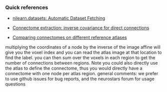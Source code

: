 ### Quick references

- [nilearn.datasets: Automatic Dataset Fetching](https://nilearn.github.io/modules/reference.html#module-nilearn.datasets)

- [Connectome extraction: inverse covariance for direct connections](https://nilearn.github.io/connectivity/connectome_extraction.html)

- [Comparing connectomes on different reference atlases](https://nilearn.github.io/auto_examples/03_connectivity/plot_atlas_comparison.html#sphx-glr-auto-examples-03-connectivity-plot-atlas-comparison-py)




multiplying the coordinates of a node by the inverse of the image affine will give you the voxel index and you can read the atlas image at that location to find the label. you can then sum over the voxels in each region to get the number of connections between regions. Note you could also directly use the atlas to define the connectome, thus you would directly have a connectome with one node per atlas region. general comments: we prefer to use github issues for bug reports, and the neurostars forum for usage questions